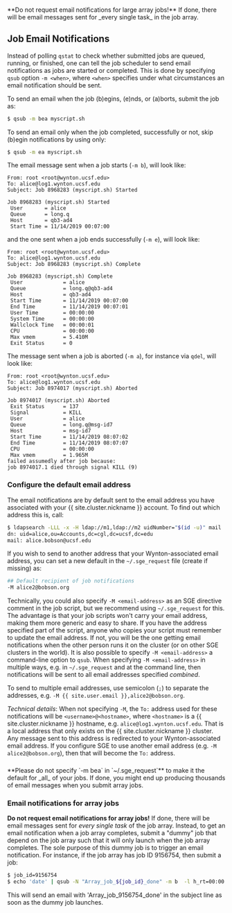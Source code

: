 <div class="alert alert-warning" role="alert" style="margin-top: 3ex" markdown="1">
**Do not request email notifications for large array jobs!**  If done, there will be email messages sent for _every single task_ in the job array.
</div>

## Job Email Notifications

Instead of polling `qstat` to check whether submitted jobs are queued, running, or finished, one can tell the job scheduler to send email notifications as jobs are started or completed.  This is done by specifying `qsub` option `-m <when>`, where `<when>` specifies under what circumstances an email notification should be sent.

To send an email when the job (b)egins, (e)nds, or (a)borts, submit the job as:

```sh
$ qsub -m bea myscript.sh
```

To send an email only when the job completed, successfully or not, skip (b)egin notifications by using only:

```sh
$ qsub -m ea myscript.sh
```

The email message sent when a job starts (`-m b`), will look like:

```lang-none
From: root <root@wynton.ucsf.edu>
To: alice@log1.wynton.ucsf.edu
Subject: Job 8968283 (myscript.sh) Started

Job 8968283 (myscript.sh) Started
 User       = alice
 Queue      = long.q
 Host       = qb3-ad4
 Start Time = 11/14/2019 00:07:00
```

and the one sent when a job ends successfully (`-m e`), will look like:

```lang-none
From: root <root@wynton.ucsf.edu>
To: alice@log1.wynton.ucsf.edu
Subject: Job 8968283 (myscript.sh) Complete

Job 8968283 (myscript.sh) Complete
 User             = alice
 Queue            = long.q@qb3-ad4
 Host             = qb3-ad4
 Start Time       = 11/14/2019 00:07:00
 End Time         = 11/14/2019 00:07:01
 User Time        = 00:00:00
 System Time      = 00:00:00
 Wallclock Time   = 00:00:01
 CPU              = 00:00:00
 Max vmem         = 5.410M
 Exit Status      = 0
```

The message sent when a job is aborted (`-m a`),  for instance via `qdel`, will look like:

```lang-none
From: root <root@wynton.ucsf.edu>
To: alice@log1.wynton.ucsf.edu
Subject: Job 8974017 (myscript.sh) Aborted

Job 8974017 (myscript.sh) Aborted
 Exit Status      = 137
 Signal           = KILL
 User             = alice
 Queue            = long.q@msg-id7
 Host             = msg-id7
 Start Time       = 11/14/2019 08:07:02
 End Time         = 11/14/2019 08:07:07
 CPU              = 00:00:00
 Max vmem         = 1.965M
failed assumedly after job because:
job 8974017.1 died through signal KILL (9)
```


### Configure the default email address

The email notifications are by default sent to the email address you have associated with your {{ site.cluster.nickname }} account.  To find out which address this is, call:

```sh
$ ldapsearch -LLL -x -H ldap://m1,ldap://m2 uidNumber="$(id -u)" mail
dn: uid=alice,ou=Accounts,dc=cgl,dc=ucsf,dc=edu
mail: alice.bobson@ucsf.edu
```

If you wish to send to another address that your Wynton-associated email address, you can set a new default in the `~/.sge_request` file (create if missing) as:

```sh
## Default recipient of job notifications
-M alice2@bobson.org
```

Technically, you could also specify `-M <email-address>` as an SGE directive comment in the job script, but we recommend using `~/.sge_request` for this.  The advantage is that your job scripts won't carry your email address, making them more generic and easy to share.  If you have the address specified part of the script, anyone who copies your script must remember to update the email address.  If not, you will be the one getting email notifications when the other person runs it on the cluster (or on other SGE clusters in the world).  It is also possible to specify `-M <email-address>` a command-line option to `qsub`.  When specifying `-M <email-address>` in multiple ways, e.g. in `~/.sge_request` and at the command line, then notifications will be sent to all email addresses specified _combined_.

To send to multiple email addresses, use semicolon (`;`) to separate the addresses, e.g. `-M {{ site.user.email }},alice2@bobson.org`.

_Technical details_: When not specifying `-M`, the `To:` address used for these notifications will be `<username>@<hostname>`, where `<hostname>` is a {{ site.cluster.nickname }} hostname, e.g. `alice@log1.wynton.ucsf.edu`.  That is a local address that only exists on the {{ site.cluster.nickname }} cluster. Any message sent to this address is redirected to your Wynton-associated email address.  If you configure SGE to use another email address (e.g. `-M alice2@bobson.org`), then that will become the `To:` address.


<div class="alert alert-danger" role="alert" style="margin-top: 3ex" markdown="1">
**Please do not specify `-m bea` in `~/.sge_request`** to make it the default for _all_ of your jobs. If done, you might end up producing thousands of email messages when you submit array jobs.
</div>


### Email notifications for array jobs

**Do not request email notifications for array jobs!**  If done, there will be email messages sent for _every single task_ of the job array.  Instead, to get an email notification when a job array completes, submit a "dummy" job that depend on the job array such that it will only launch when the job array completes.  The sole purpose of this dummy job is to trigger an email notification.  For instance, if the job array has job ID 9156754, then submit a job:

```sh
$ job_id=9156754
$ echo 'date' | qsub -N "Array_job_${job_id}_done" -m b  -l h_rt=00:00:05 -hold_jid "${job_id}"
```

This will send an email with 'Array_job_9156754_done' in the subject line as soon as the dummy job launches.
